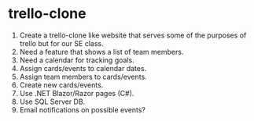 # trello-clone

1. Create a trello-clone like website that serves some of the purposes of trello but for our SE class.
2. Need a feature that shows a list of team members.
3. Need a calendar for tracking goals.
4. Assign cards/events to calendar dates.
5. Assign team members to cards/events.
6. Create new cards/events.
7. Use .NET Blazor/Razor pages (C#).
8. Use SQL Server DB.
9. Email notifications on possible events?
